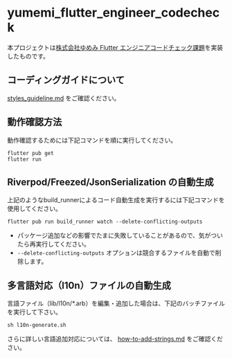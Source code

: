 # yumemi_flutter_engineer_codecheck

本プロジェクトは[株式会社ゆめみ Flutter エンジニアコードチェック課題](https://github.com/yumemi-inc/flutter-engineer-codecheck)を実装したものです。

## コーディングガイドについて

[styles_guideline.md](documents/styles_guideline.md) をご確認ください。

## 動作確認方法

動作確認するためには下記コマンドを順に実行してください。

```terminal
flutter pub get
flutter run
```

## Riverpod/Freezed/JsonSerialization の自動生成

上記のようなbuild_runnerによるコード自動生成を実行するには下記コマンドを使用してください。

```terminal
flutter pub run build_runner watch --delete-conflicting-outputs
```

- パッケージ追加などの影響でたまに失敗していることがあるので、気がついたら再実行してください。
- `--delete-conflicting-outputs` オプションは競合するファイルを自動で削除します。

## 多言語対応（l10n）ファイルの自動生成

言語ファイル（lib/l10n/*.arb）を編集・追加した場合は、下記のバッチファイルを実行して下さい。

```shell
sh l10n-generate.sh
```

さらに詳しい言語追加対応については、 [how-to-add-strings.md](documents/how-to-add-strings.md) をご確認ください。

